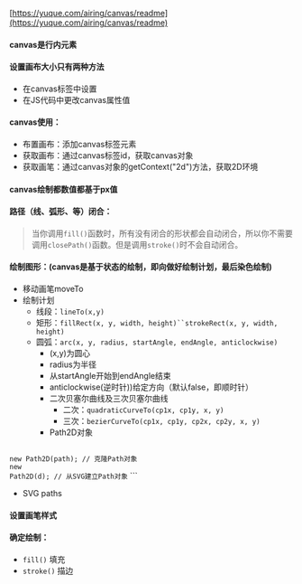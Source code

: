[https://yuque.com/airing/canvas/readme](https://yuque.com/airing/canvas/readme)

#### canvas是行内元素

#### 设置画布大小只有两种方法
+ 在canvas标签中设置
+ 在JS代码中更改canvas属性值

#### canvas使用：
+ 布置画布：添加canvas标签元素
+ 获取画布：通过canvas标签id，获取canvas对象
+ 获取画笔：通过canvas对象的getContext("2d")方法，获取2D环境

#### canvas绘制都数值都基于px值

#### 路径（线、弧形、等）闭合：
> 当你调用`fill()`函数时，所有没有闭合的形状都会自动闭合，所以你不需要调用`closePath()`函数。但是调用`stroke()`时不会自动闭合。

#### 绘制图形：(canvas是基于状态的绘制，即向做好绘制计划，最后染色绘制)
+ 移动画笔moveTo
+ 绘制计划
   + 线段：`lineTo(x,y)`
   + 矩形：`fillRect(x, y, width, height)``strokeRect(x, y, width, height)`
   + 圆弧：`arc(x, y, radius, startAngle, endAngle, anticlockwise)`
     + (x,y)为圆心
     + radius为半径
     + 从startAngle开始到endAngle结束
     + anticlockwise(逆时针))给定方向（默认false，即顺时针）
     + 二次贝塞尔曲线及三次贝塞尔曲线
       + 二次：`quadraticCurveTo(cp1x, cp1y, x, y)`
       + 三次：`bezierCurveTo(cp1x, cp1y, cp2x, cp2y, x, y)`
     + Path2D对象
     ```<code>new Path2D();     // 空的Path对象</code><br>
<code>new Path2D(path); // 克隆Path对象</code><br>
<code>new Path2D(d);    // 从SVG建立Path对象</code>
     ```
+ SVG paths

#### 设置画笔样式
#### 确定绘制：
+ `fill()` 填充
+ `stroke()` 描边
